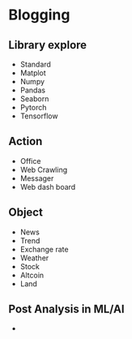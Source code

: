 # Blogging
## Library explore
  - Standard
  - Matplot
  - Numpy
  - Pandas
  - Seaborn
  - Pytorch
  - Tensorflow
## Action
  - Office
  - Web Crawling
  - Messager
  - Web dash board
## Object
  - News
  - Trend
  - Exchange rate
  - Weather
  - Stock
  - Altcoin
  - Land
## Post Analysis in ML/AI
  - 
